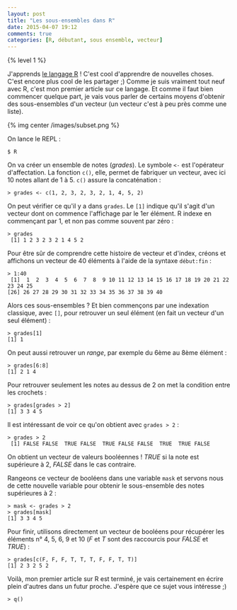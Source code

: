 ```yaml
---
layout: post
title: "Les sous-ensembles dans R"
date: 2015-04-07 19:12
comments: true
categories: [R, débutant, sous ensemble, vecteur]
---
```


{% level 1 %}

J'apprends [le langage R](http://www.r-project.org/) ! C'est cool d'apprendre de nouvelles choses.
C'est encore plus cool de les partager ;) Comme je suis vraiment tout neuf avec
R, c'est mon premier article sur ce langage. Et comme il faut bien commencer
quelque part, je vais vous parler de certains moyens d'obtenir des
sous-ensembles d'un vecteur (un vecteur c'est à peu près comme une liste).

{% img center /images/subset.png %}

<!-- more -->

On lance le REPL&nbsp;:

    $ R

On va créer un ensemble de notes (*grades*).  Le symbole `<-` est l'opérateur
d'affectation. La fonction `c()`, elle, permet de fabriquer un vecteur, avec
ici 10 notes allant de 1 à 5. `c()` assure la concaténation&nbsp;:

    > grades <- c(1, 2, 3, 2, 3, 2, 1, 4, 5, 2)

On peut vérifier ce qu'il y a dans `grades`. Le `[1]` indique qu'il s'agit d'un
vecteur dont on commence l'affichage par le 1er élément. R indexe en commençant
par 1, et non pas comme souvent par zéro&nbsp;:

    > grades
     [1] 1 2 3 2 3 2 1 4 5 2
 
Pour être sûr de comprendre cette histoire de vecteur et d'index, créons et
affichons un vecteur de 40 éléments à l'aide de la syntaxe `début:fin`&nbsp;:

    > 1:40
     [1]  1  2  3  4  5  6  7  8  9 10 11 12 13 14 15 16 17 18 19 20 21 22 23 24 25
    [26] 26 27 28 29 30 31 32 33 34 35 36 37 38 39 40

Alors ces sous-ensembles ? Et bien commençons par une indexation classique, avec
`[]`, pour retrouver un seul élément (en fait un vecteur d'un seul élément)&nbsp;:

    > grades[1]
    [1] 1

On peut aussi retrouver un *range*, par exemple du 6ème au 8ème élément&nbsp;:

    > grades[6:8]
    [1] 2 1 4

Pour retrouver seulement les notes au dessus de 2 on met la condition entre les
crochets&nbsp;:

    > grades[grades > 2]
    [1] 3 3 4 5

Il est intéressant de voir ce qu'on obtient avec `grades > 2`&nbsp;:

    > grades > 2
     [1] FALSE FALSE  TRUE FALSE  TRUE FALSE FALSE  TRUE  TRUE FALSE

On obtient un vecteur de valeurs booléennes ! *TRUE* si la note est supérieure
à 2, *FALSE* dans le cas contraire.

Rangeons ce vecteur de booléens dans une variable `mask` et servons nous de
cette nouvelle variable pour obtenir le sous-ensemble des notes supérieures
à 2&nbsp;:

    > mask <- grades > 2
    > grades[mask]
    [1] 3 3 4 5

Pour finir, utilisons directement un vecteur de booléens pour récupérer les
éléments n° 4, 5, 6, 9 et 10 (*F* et *T* sont des raccourcis pour *FALSE* et
*TRUE*)&nbsp;:

    > grades[c(F, F, F, T, T, T, F, F, T, T)]
    [1] 2 3 2 5 2

Voilà, mon premier article sur R est terminé, je vais certainement en écrire
plein d'autres dans un futur proche. J'espère que ce sujet vous intéresse ;)

    > q()
